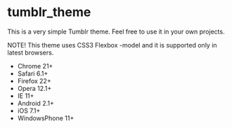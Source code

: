 tumblr_theme
============

This is a very simple Tumblr theme. Feel free to use it in your own projects.

NOTE!
This theme uses CSS3 Flexbox -model and it is supported only in latest browsers.

 - Chrome 21+
 - Safari 6.1+
 - Firefox 22+
 - Opera 12.1+
 - IE 11+
 - Android 2.1+
 - iOS 7.1+
 - WindowsPhone 11+
